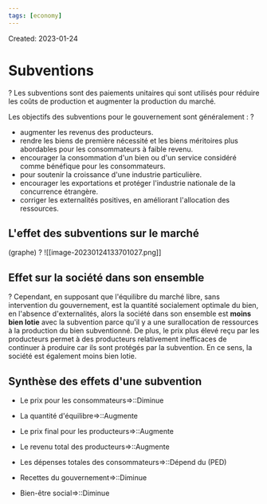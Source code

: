 ```yaml
---
tags: [economy] 
---
```

Created: 2023-01-24

# Subventions
?
Les subventions sont des paiements unitaires qui sont utilisés pour réduire les coûts de production et augmenter la production du marché.
<!--SR:!2023-01-28,3,250-->

Les objectifs des subventions pour le gouvernement sont généralement :
?
-   augmenter les revenus des producteurs.
-   rendre les biens de première nécessité et les biens méritoires plus abordables pour les consommateurs à faible revenu.
-   encourager la consommation d'un bien ou d'un service considéré comme bénéfique pour les consommateurs.
-   pour soutenir la croissance d'une industrie particulière.
-   encourager les exportations et protéger l'industrie nationale de la concurrence étrangère.
-   corriger les externalités positives, en améliorant l'allocation des ressources.
<!--SR:!2023-01-28,2,230-->

## L'effet des subventions sur le marché
(graphe)
?
![[image-20230124133701027.png]]
<!--SR:!2023-01-28,3,250-->

## Effet sur la société dans son ensemble
?
Cependant, en supposant que l'équilibre du marché libre, sans intervention du gouvernement, est la quantité socialement optimale du bien, en l'absence d'externalités, alors la société dans son ensemble est **moins bien lotie** avec la subvention parce qu'il y a une surallocation de ressources à la production du bien subventionné. De plus, le prix plus élevé reçu par les producteurs permet à des producteurs relativement inefficaces de continuer à produire car ils sont protégés par la subvention. En ce sens, la société est également moins bien lotie.
<!--SR:!2023-01-28,3,250-->

## Synthèse des effets d'une subvention
- Le prix pour les consommateurs=>::Diminue
<!--SR:!2023-01-28,3,250-->
- La quantité d'équilibre=>::Augmente
<!--SR:!2023-01-28,3,250-->
- Le prix final pour les producteurs=>::Augmente
<!--SR:!2023-01-28,3,250-->
- Le revenu total des producteurs=>::Augmente
<!--SR:!2023-01-28,3,250-->
- Les dépenses totales des consommateurs=>::Dépend du (PED)
<!--SR:!2023-01-27,1,210-->
- Recettes du gouvernement=>::Diminue
<!--SR:!2023-01-28,3,250-->
- Bien-être social=>::Diminue
<!--SR:!2023-01-28,2,230-->


